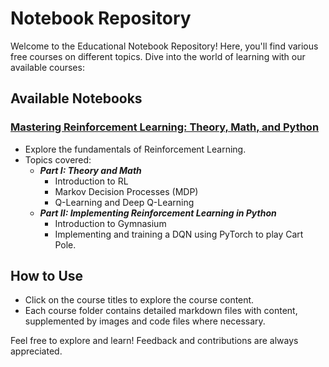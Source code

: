 # Notebook Repository

Welcome to the Educational Notebook Repository! Here, you'll find various free courses on different topics. Dive into the world of learning with our available courses:

## Available Notebooks

### [Mastering Reinforcement Learning: Theory, Math, and Python](https://github.com/danplotkin/mastering_rl/tree/main?tab=readme-ov-file#understanding-reinforcement-learning)

- Explore the fundamentals of Reinforcement Learning.
- Topics covered:
  - _**Part I: Theory and Math**_ 
    - Introduction to RL
    - Markov Decision Processes (MDP)
    - Q-Learning and Deep Q-Learning
  - _**Part II: Implementing Reinforcement Learning in Python**_
    - Introduction to Gymnasium
    - Implementing and training a DQN using PyTorch to play Cart Pole.

## How to Use

- Click on the course titles to explore the course content.
- Each course folder contains detailed markdown files with content, supplemented by images and code files where necessary.

Feel free to explore and learn! Feedback and contributions are always appreciated.
